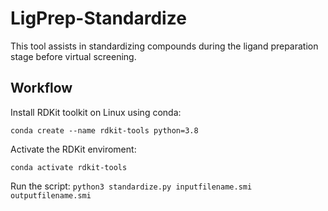 # LigPrep-Standardize
This tool assists in standardizing compounds during the ligand preparation stage before virtual screening.

## Workflow
Install RDKit toolkit on Linux using conda:

```conda create --name rdkit-tools python=3.8```

Activate the RDKit enviroment:

```conda activate rdkit-tools```

Run the script:
```python3 standardize.py inputfilename.smi outputfilename.smi```
